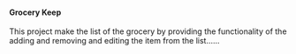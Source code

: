 #### Grocery Keep

This project make the list of the grocery by providing the functionality of the adding and
removing and editing the item from the list......
